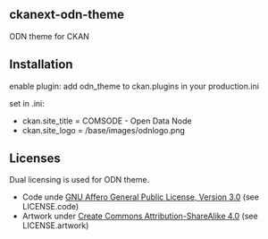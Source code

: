 ckanext-odn-theme
-------

ODN theme for CKAN

Installation
-------

enable plugin:
add odn_theme to ckan.plugins in your production.ini

set in .ini:
* ckan.site_title = COMSODE - Open Data Node 
* ckan.site_logo = /base/images/odnlogo.png

Licenses
-------

Dual licensing is used for ODN theme.
* Code unde [GNU Affero General Public License, Version 3.0](http://www.gnu.org/licenses/agpl-3.0.html) (see LICENSE.code)
* Artwork under [Create Commons Attribution-ShareAlike 4.0](https://creativecommons.org/licenses/by-sa/4.0/legalcode) (see LICENSE.artwork)
